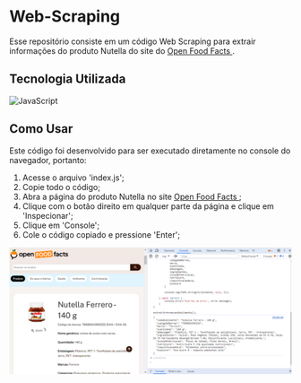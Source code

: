 <h1> Web-Scraping </h1>

<p> Esse repositório consiste em um código Web Scraping para extrair informações do produto Nutella do site do <a href = "https://br.openfoodfacts.org/produto/7898024395232/nutella-ferrero"> Open Food Facts </a>.</p>

## Tecnologia Utilizada

![JavaScript](https://img.shields.io/badge/JavaScript-323330?style=for-the-badge&logo=javascript&logoColor=F7DF1E)

## Como Usar

Este código foi desenvolvido para ser executado diretamente no console do navegador, portanto:

1. Acesse o arquivo 'index.js';
2. Copie todo o código;
3. Abra a página do produto Nutella no site <a href = "https://br.openfoodfacts.org/produto/7898024395232/nutella-ferrero"> Open Food Facts </a>;
4. Clique com o botão direito em qualquer parte da página e clique em 'Inspecionar';
5. Clique em 'Console';
6. Cole o código copiado e pressione 'Enter';

<img src="https://raw.githubusercontent.com/Yara-Garcia/Web-Scraping/main/print-webScraping.png">



